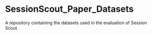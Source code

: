 # SessionScout_Paper_Datasets
A repository containing the datasets used in the evaluation of Session Scout.
